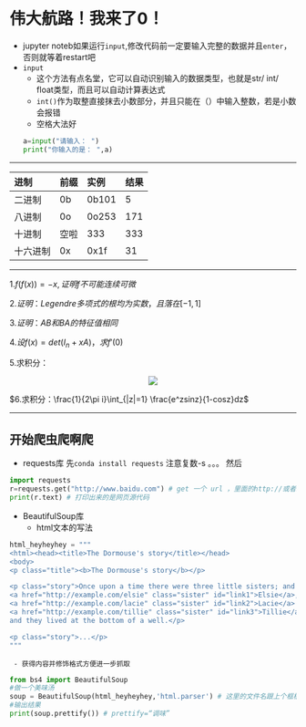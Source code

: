 # 伟大航路！我来了0！
- jupyter noteb如果运行`input`,修改代码前一定要输入完整的数据并且`enter`，否则就等着restart吧
- `input`
  - 这个方法有点名堂，它可以自动识别输入的数据类型，也就是str/ int/ float类型，而且可以自动计算表达式
  - `int()`作为取整直接抹去小数部分，并且只能在（）中输入整数，若是小数会报错
  - 空格大法好 
  ```python
  a=input("请输入： ")
  print("你输入的是： ",a)
  ```
 ------

|进制|前缀|实例|结果|
|:---|:---|:---|:---|
|二进制|0b|0b101|5|
|八进制|0o|0o253|171|
|十进制|空啦|333|333|
|十六进制|0x|0x1f|31|

-----


$1.f(f(x))=-x, 证明 f 不可能连续可微$

$2.证明：Legendre多项式的根均为实数，且落在[-1,1]$

$3.证明：AB 和 BA 的特征值相同$

$4.设f(x)=det(I_n+xA)，求f'(0)$

5.求积分：
<p align="center">
  <img src="https://latex.codecogs.com/gif.latex?\iint_{x^2&plus;y^2\leq&space;1&space;}\int_0^{x^2&plus;y^2}\frac{e^z}{1-z}dzdxdy">
</p>

$6.求积分：\frac{1}{2\pi i}\int_{|z|=1} \frac{e^zsinz}{1-cosz}dz$



-----

## 开始爬虫爬啊爬

- requests库
先`conda install requests` 注意复数-s 。。。
然后
```python
import requests 
r=requests.get("http://www.baidu.com") # get 一个 url ，里面的http://或者https://不够智能，不能省
print(r.text) # 打印出来的是网页源代码
```
- BeautifulSoup库
    - html文本的写法
```python
html_heyheyhey = """
<html><head><title>The Dormouse's story</title></head>
<body>
<p class="title"><b>The Dormouse's story</b></p>

<p class="story">Once upon a time there were three little sisters; and their names were
<a href="http://example.com/elsie" class="sister" id="link1">Elsie</a>,
<a href="http://example.com/lacie" class="sister" id="link2">Lacie</a> and
<a href="http://example.com/tillie" class="sister" id="link3">Tillie</a>;
and they lived at the bottom of a well.</p>

<p class="story">...</p>
"""
```

     - 获得内容并修饰格式方便进一步抓取
```python
from bs4 import BeautifulSoup
#做一个美味汤
soup = BeautifulSoup(html_heyheyhey,'html.parser') # 这里的文件名跟上个框框是对应的,'parser'=解析器
#输出结果
print(soup.prettify()) # prettify=“调味”
```
